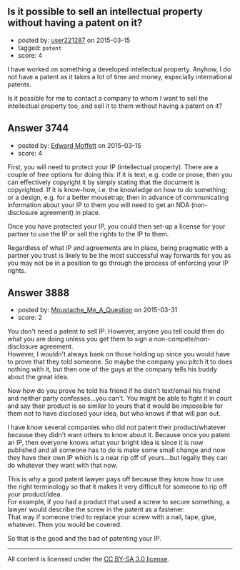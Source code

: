 ## Is it possible to sell an intellectual property without having a patent on it?

- posted by: [user221287](https://stackexchange.com/users/1338926/user221287) on 2015-03-15
- tagged: `patent`
- score: 4

<p>I have worked on something a developed intellectual property. Anyhow, I do not have a patent as it takes a lot of time and money, especially international patents.</p>

<p>Is it possible for me to contact a company to whom I want to sell the intellectual property too, and sell it to them without having a patent on it?</p>



## Answer 3744

- posted by: [Edward Moffett](https://stackexchange.com/users/4961599/edward-moffett) on 2015-03-15
- score: 4

<p>First, you will need to protect your IP (intellectual property). There are a couple of free options for doing this: if it is text, e.g. code or prose, then you can effectively copyright it by simply stating that the document is copyrighted. If it is know-how, i.e. the knowledge on how to do something; or a design, e.g. for a better mousetrap; then in advance of communicating information about your IP to them you will need to get an NDA (non-disclosure agreement) in place.</p>

<p>Once you have protected your IP, you could then set-up a license for your partner to use the IP or sell the rights to the IP to them.</p>

<p>Regardless of what IP and agreements are in place, being pragmatic with a partner you trust is likely to be the most successful way forwards for you as you may not be in a position to go through the process of enforcing your IP rights.</p>



## Answer 3888

- posted by: [Moustache_Me_A_Question](https://stackexchange.com/users/4391602/moustache-me-a-question) on 2015-03-31
- score: 2

<p>You don't need a patent to sell IP.  However, anyone you tell could then do what you are doing unless you get them to sign a non-compete/non-disclosure agreement. <br />
 However, I wouldn't always bank on those holding up since you would have to prove that they told someone.  So maybe the company you pitch it to does nothing with it, but then one of the guys at the company tells his buddy about the great idea.  </p>

<p>Now how do you prove he told his friend if he didn't text/email his friend and neither party confesses...you can't.  You might be able to fight it in court and say their product is so similar to yours that it would be impossible for them not to have disclosed your idea, but who knows if that will pan out.</p>

<p>I have know several companies who did not patent their product/whatever because they didn't want others to know about it.  Because once you patent an IP, then everyone knows what your bright idea is since it is now published and all someone has to do is make some small change and now they have their own IP which is a near rip off of yours...but legally they can do whatever they want with that now.  </p>

<p>This is why a good patent lawyer pays off because they know how to use the right terminology so that it makes it very difficult for someone to rip off your product/idea.  <br />
For example, if you had a product that used a screw to secure something, a lawyer would describe the screw in the patent as a fastener.<br />That way if someone tried to replace your screw with a nail, tape, glue, whatever. Then you would be covered.</p>

<p>So that is the good and the bad of patenting your IP.</p>




---

All content is licensed under the [CC BY-SA 3.0 license](https://creativecommons.org/licenses/by-sa/3.0/).
